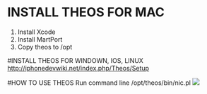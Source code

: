 # INSTALL THEOS FOR MAC
1. Install Xcode
2. Install MartPort
3. Copy theos to /opt

#INSTALL THEOS FOR WINDOWN, IOS, LINUX
http://iphonedevwiki.net/index.php/Theos/Setup

#HOW TO USE THEOS
Run command line
/opt/theos/bin/nic.pl
<img src="https://www.dropbox.com/home/Photos/Photo_Github?preview=Screen+Shot+2015-08-20+at+6.13.51+PM.png">
